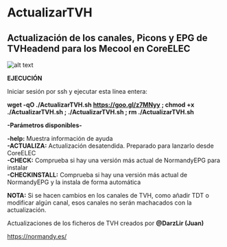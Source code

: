 # ActualizarTVH

## Actualización de los canales, Picons y EPG de TVHeadend para los Mecool en CoreELEC

![alt text](https://raw.githubusercontent.com/Mecool-KX/ActualizarTVH/master/ActualizarTVH.png)

**EJECUCIÓN**

Iniciar sesión por ssh y ejecutar esta línea entera:

**wget -qO ./ActualizarTVH.sh https://goo.gl/z7MNyy ; chmod +x ./ActualizarTVH.sh ; ./ActualizarTVH.sh ; rm ./ActualizarTVH.sh**


**-Parámetros disponibles-**<br/>

**-help:** Muestra información de ayuda<br/>
**-ACTUALIZA:** Actualización desatendida. Preparado para lanzarlo desde CoreELEC<br/>
**-CHECK:** Comprueba si hay una versión más actual de NormandyEPG para instalar<br/>
**-CHECKINSTALL:** Comprueba si hay una versión más actual de NormandyEPG y la instala de forma automática<br/>

**NOTA:** Si se hacen cambios en los canales de TVH, como añadir TDT o modificar algún canal, esos canales no serán machacados con la actualización.

Actualizaciones de los ficheros de TVH creados por **@DarzLir (Juan)**

https://normandy.es/
